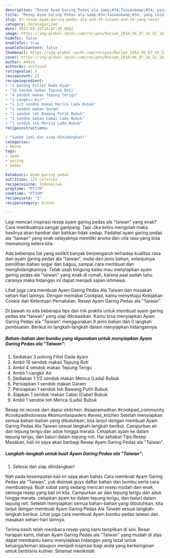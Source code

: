 ```yaml
---
description: "Resep Ayam Garing Pedas ala &amp;#34;Taiwan&amp;#34; yang Lezat"
title: "Resep Ayam Garing Pedas ala &amp;#34;Taiwan&amp;#34; yang Lezat"
slug: 93-resep-ayam-garing-pedas-ala-and-34-taiwan-and-34-yang-lezat
category: Uncategorized
date: 2023-03-15T20:02:16.868Z
image: https://img-global.cpcdn.com/recipes/Recipe_2014_06_07_16_52_16_213_d374d9_original_20140317_081518/680x482cq70/ayam-garing-pedas-ala-taiwan-foto-resep-utama.jpg
hideToc: false
enableToc: true
enableTocContent: false
thumbnail: https://img-global.cpcdn.com/recipes/Recipe_2014_06_07_16_52_16_213_d374d9_original_20140317_081518/680x482cq70/ayam-garing-pedas-ala-taiwan-foto-resep-utama.jpg
cover: https://img-global.cpcdn.com/recipes/Recipe_2014_06_07_16_52_16_213_d374d9_original_20140317_081518/680x482cq70/ayam-garing-pedas-ala-taiwan-foto-resep-utama.jpg
author: Admin
authorAv: notfound
ratingvalue: 4
reviewcount: 25
recipeingredient:
- "3 potong Fillet Dada Ayam"
- "10 sendok makan Tepung Roti"
- "4 sendok makan Tepung Terigu"
- "1 cangkir Air"
- "1 1/2 sendok makan Merica Lada Bubuk"
- "1 sendok makan Garam"
- "1 sendok teh Bawang Putih Bubuk"
- "1 sendok makan Cabai Cabe Bubuk"
- "1 sendok teh Merica Lada Bubuk"
recipeinstructions:

- "Sudah jadi dan siap dihidangkan!"
categories:
- Resep
tags:
- ayam
- garing
- pedas

katakunci: ayam garing pedas 
nutrition: 233 calories
recipecuisine: Indonesian
preptime: "PT17M"
cooktime: "PT34M"
recipeyield: "3"
recipecategory: Dinner

---
```



Lagi mencari inspirasi resep ayam garing pedas ala &#34;taiwan&#34; yang enak? Cara membuatnya sangat gampang. Tapi Jika keliru mengolah maka hasilnya akan hambar dan bahkan tidak sedap. Padahal ayam garing pedas ala &#34;taiwan&#34; yang enak selayaknya memiliki aroma dan cita rasa yang bisa memancing selera kita.


Ada beberapa hal yang sedikit banyak berpengaruh terhadap kualitas rasa dari ayam garing pedas ala &#34;taiwan&#34;, mulai dari jenis bahan, selanjutnya pemilihan bahan segar dan bagus, sampai cara membuat dan menghidangkannya. Tidak usah bingung kalau mau menyiapkan ayam garing pedas ala &#34;taiwan&#34; yang enak di rumah, karena asal sudah tahu caranya maka hidangan ini dapat menjadi sajian istimewa.

Lihat juga cara membuat Ayam Garing Pedas Ala Taiwan dan masakan sehari-hari lainnya. Dengan memakai Cookpad, kamu menyetujui Kebijakan Cookie dan Ketentuan Pemakaian. Resep Ayam Garing Pedas ala &#34;Taiwan&#34;.


Di bawah ini ada beberapa tips dan trik praktis untuk membuat ayam garing pedas ala &#34;taiwan&#34; yang siap dikreasikan. Kamu bisa menyiapkan Ayam Garing Pedas ala &#34;Taiwan&#34; menggunakan 9 jenis bahan dan 0 langkah pembuatan. Berikut ini langkah-langkah dalam menyiapkan hidangannya.

<!--inarticleads1-->

##### Bahan-bahan dan bumbu yang digunakan untuk menyiapkan Ayam Garing Pedas ala &#34;Taiwan&#34;:

1. Sediakan 3 potong Fillet Dada Ayam
1. Ambil 10 sendok makan Tepung Roti
1. Ambil 4 sendok makan Tepung Terigu
1. Ambil 1 cangkir Air
1. Sediakan 1 1/2 sendok makan Merica (Lada) Bubuk
1. Persiapkan 1 sendok makan Garam
1. Persiapkan 1 sendok teh Bawang Putih Bubuk
1. Siapkan 1 sendok makan Cabai (Cabe) Bubuk
1. Ambil 1 sendok teh Merica (Lada) Bubuk


Resep ini recook dari dapur ekitchen. #siapramadhan #cookpad_community #cookpadindonesia #komunitaspaders #anies_kitchen Setelah menyiapkan semua bahan-bahan yang dibutuhkan, kita lanjut dengan membuat Ayam Garing Pedas Ala Taiwan sesuai langkah-langkah berikut. Campurkan air dan tepung terigu dan aduk hingga merata. Celupkan ayam ke dalam tepung terigu, dan baluri dalam tepung roti. Hai sahabat Tips Resep Masakan, kali ini saya akan berbagi Resep Ayam Garing Pedas ala &#34;Taiwan&#34;. 

<!--inarticleads2-->

##### Langkah-langkah untuk buat Ayam Garing Pedas ala &#34;Taiwan&#34;:


1. Selesai dan siap dihidangkan!

Nah pada kesempatan kali ini saya akan bahas Cara membuat Ayam Garing Pedas ala &#34;Taiwan&#34;, yuk disimak guys daftar bahan dan bumbu serta cara membuatnya. Buat sobat yang sedang mencari resep mudah dan enak, semoga resep yang kali ini kita. Campurkan air dan tepung terigu dan aduk hingga merata. celupkan ayam ke dalam tepung terigu, dan baluri dalam tepung roti. Setelah menyiapkan semua bahan-bahan yang dibutuhkan, kita lanjut dengan membuat Ayam Garing Pedas Ala Taiwan sesuai langkah-langkah berikut. Lihat juga cara membuat Ayam bumbu pedas taiwan dan masakan sehari-hari lainnya. 

Terima kasih telah membaca resep yang kami tampilkan di sini. Besar harapan kami, olahan Ayam Garing Pedas ala &#34;Taiwan&#34; yang mudah di atas dapat membantu kamu menyiapkan hidangan yang lezat untuk keluarga/teman ataupun menjadi inspirasi bagi anda yang berkeinginan untuk berbisnis kuliner. Selamat menikmati
